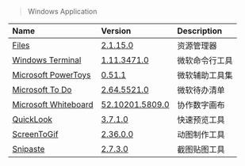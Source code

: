 > Windows Application

| Name                                  | Version                                 | Description    |
| :------------------------------------ | :-------------------------------------- | :------------- |
| [Files][Files]                        | [2.1.15.0][Files-Microsoft]             | 资源管理器     |
| [Windows Terminal][Terminal]          | [1.11.3471.0][Terminal-Microsoft]       | 微软命令行工具 |
| [Microsoft PowerToys][PowerToys]      | [0.51.1][PowerToys-Microsoft]           | 微软辅助工具集 |
| [Microsoft To Do][ToDo]               | [2.64.5521.0][ToDo-Microsoft]           | 微软待办清单   |
| [Microsoft Whiteboard][Whiteboard]    | [52.10201.5809.0][Whiteboard-Microsoft] | 协作数字画布   |
| [QuickLook][QuickLook]                | [3.7.1.0][QuickLook-Microsoft]          | 快速预览工具   |
| [ScreenToGif][ScreenToGif]            | [2.36.0.0][ScreenToGif-Microsoft]       | 动图制作工具   |
| [Snipaste][Snipaste]                  | [2.7.3.0][Snipaste-Microsoft]           | 截图贴图工具   |

[Files]: https://github.com/files-community/Files '跳转主页'
[Files-Microsoft]: https://www.microsoft.com/store/productId/9NGHP3DX8HDX '跳转Microsoft Store'
[Terminal]: https://github.com/microsoft/terminal '跳转主页'
[Terminal-Microsoft]: https://www.microsoft.com/store/productId/9N0DX20HK701 '跳转Microsoft Store'
[PowerToys]: https://github.com/microsoft/PowerToys '跳转主页'
[PowerToys-Microsoft]: https://docs.microsoft.com/zh-cn/windows/powertoys/ '跳转Microsoft Docs'
[ToDo]: https://to-do.live.com/tasks '跳转主页'
[ToDo-Microsoft]: https://www.microsoft.com/store/productId/9NBLGGH5R558 '跳转Microsoft Store'
[Whiteboard]: https://whiteboard.microsoft.com/ '跳转主页'
[Whiteboard-Microsoft]: https://www.microsoft.com/store/productId/9MSPC6MP8FM4 '跳转Microsoft Store'
[QuickLook]: https://github.com/QL-Win/QuickLook '跳转主页'
[QuickLook-Microsoft]: https://www.microsoft.com/store/productId/9NV4BS3L1H4S '跳转Microsoft Store'
[ScreenToGif]: https://www.screentogif.com/ '跳转主页'
[ScreenToGif-Microsoft]: https://www.microsoft.com/store/productId/9N3SQK8PDS8G '跳转Microsoft Store'
[Snipaste]: https://www.snipaste.com/ '跳转主页'
[Snipaste-Microsoft]: https://www.microsoft.com/store/productId/9P1WXPKB68KX '跳转Microsoft Store'

